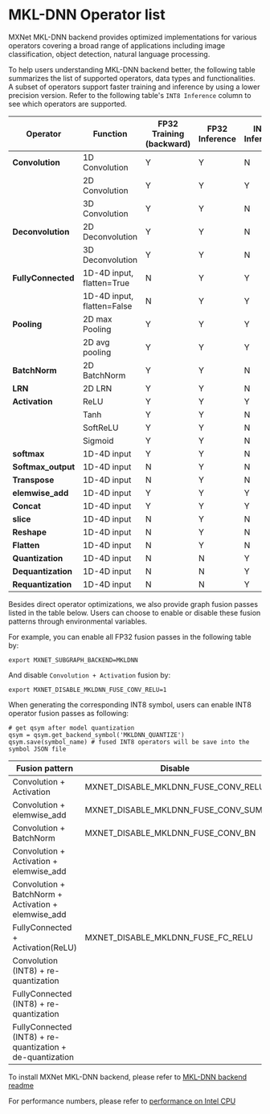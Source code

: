 <!--- Licensed to the Apache Software Foundation (ASF) under one -->
<!--- or more contributor license agreements.  See the NOTICE file -->
<!--- distributed with this work for additional information -->
<!--- regarding copyright ownership.  The ASF licenses this file -->
<!--- to you under the Apache License, Version 2.0 (the -->
<!--- "License"); you may not use this file except in compliance -->
<!--- with the License.  You may obtain a copy of the License at -->

<!---   http://www.apache.org/licenses/LICENSE-2.0 -->

<!--- Unless required by applicable law or agreed to in writing, -->
<!--- software distributed under the License is distributed on an -->
<!--- "AS IS" BASIS, WITHOUT WARRANTIES OR CONDITIONS OF ANY -->
<!--- KIND, either express or implied.  See the License for the -->
<!--- specific language governing permissions and limitations -->
<!--- under the License. -->

# MKL-DNN Operator list

MXNet MKL-DNN backend provides optimized implementations for various operators covering a broad range of applications including image classification, object detection, natural language processing. 

To help users understanding MKL-DNN backend better, the following table summarizes the list of supported operators, data types and functionalities.  A subset of operators support faster training and inference by using a lower precision version. Refer to the following table's `INT8 Inference` column to see which operators are supported.

| Operator           | Function                   | FP32 Training (backward) | FP32 Inference | INT8 Inference |
| ---                | ---                        | ---                      | ---            | ---            |
| **Convolution**    | 1D Convolution             | Y                        | Y              | N              |
|                    | 2D Convolution             | Y                        | Y              | Y              |
|                    | 3D Convolution             | Y                        | Y              | N              |
| **Deconvolution**  | 2D Deconvolution           | Y                        | Y              | N              |
|                    | 3D Deconvolution           | Y                        | Y              | N              |
| **FullyConnected** | 1D-4D input, flatten=True  | N                        | Y              | Y              |
|                    | 1D-4D input, flatten=False | N                        | Y              | Y              |
| **Pooling**        | 2D max Pooling             | Y                        | Y              | Y              |
|                    | 2D avg pooling             | Y                        | Y              | Y              |
| **BatchNorm**      | 2D BatchNorm               | Y                        | Y              | N              |
| **LRN**            | 2D LRN                     | Y                        | Y              | N              |
| **Activation**     | ReLU                       | Y                        | Y              | Y              |
|                    | Tanh                       | Y                        | Y              | N              |
|                    | SoftReLU                   | Y                        | Y              | N              |
|                    | Sigmoid                    | Y                        | Y              | N              |
| **softmax**        | 1D-4D input                | Y                        | Y              | N              |
| **Softmax_output** | 1D-4D input                | N                        | Y              | N              |
| **Transpose**      | 1D-4D input                | N                        | Y              | N              |
| **elemwise_add**   | 1D-4D input                | Y                        | Y              | Y              |
| **Concat**         | 1D-4D input                | Y                        | Y              | Y              |
| **slice**          | 1D-4D input                | N                        | Y              | N              |
| **Reshape**        | 1D-4D input                | N                        | Y              | N              |
| **Flatten**        | 1D-4D input                | N                        | Y              | N              |
| **Quantization**   | 1D-4D input                | N                        | N              | Y              |
| **Dequantization** | 1D-4D input                | N                        | N              | Y              |
| **Requantization** | 1D-4D input                | N                        | N              | Y              |

Besides direct operator optimizations, we also provide graph fusion passes listed in the table below. Users can choose to enable or disable these fusion patterns through environmental variables.

For example, you can enable all FP32 fusion passes in the following table by:

```
export MXNET_SUBGRAPH_BACKEND=MKLDNN
```

And disable `Convolution + Activation` fusion by:

```
export MXNET_DISABLE_MKLDNN_FUSE_CONV_RELU=1
```

When generating the corresponding INT8 symbol, users can enable INT8 operator fusion passes as following:

```
# get qsym after model quantization
qsym = qsym.get_backend_symbol('MKLDNN_QUANTIZE')
qsym.save(symbol_name) # fused INT8 operators will be save into the symbol JSON file
```

| Fusion pattern                                            | Disable                             |
| ---                                                       | ---                                 |
| Convolution + Activation                                  | MXNET_DISABLE_MKLDNN_FUSE_CONV_RELU |
| Convolution + elemwise_add                                | MXNET_DISABLE_MKLDNN_FUSE_CONV_SUM  |
| Convolution + BatchNorm                                   | MXNET_DISABLE_MKLDNN_FUSE_CONV_BN   |
| Convolution + Activation + elemwise_add                   |                                     |
| Convolution + BatchNorm + Activation + elemwise_add       |                                     |
| FullyConnected + Activation(ReLU)                         | MXNET_DISABLE_MKLDNN_FUSE_FC_RELU   |
| Convolution (INT8) + re-quantization                      |                                     |
| FullyConnected (INT8) + re-quantization                   |                                     |
| FullyConnected (INT8) + re-quantization + de-quantization |                                     |


To install MXNet MKL-DNN backend, please refer to [MKL-DNN backend readme](MKLDNN_README.md)

For performance numbers, please refer to [performance on Intel CPU](../../faq/perf.md#intel-cpu)
